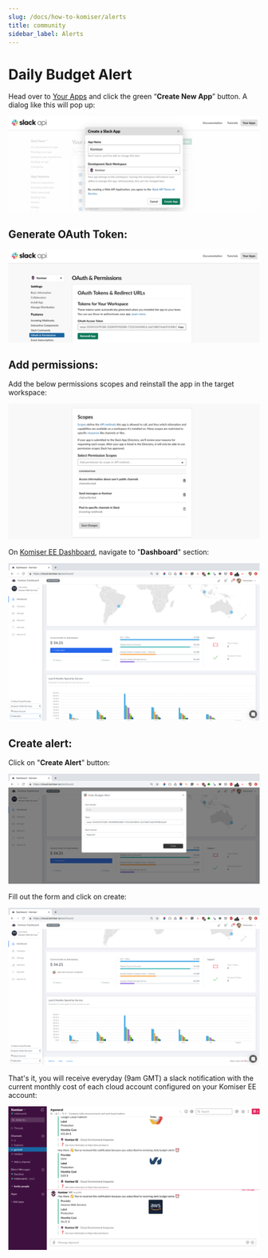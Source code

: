 ```yaml
---
slug: /docs/how-to-komiser/alerts
title: community
sidebar_label: Alerts
---
```

# Daily Budget Alert

Head over to [Your Apps](https://api.slack.com/slack-apps-preview) and click the green “**Create New App**” button. A dialog like this will pop up:

![Oraculi](../../static/img/slack-app-1.png)

## Generate OAuth Token:

![Oraculi](../../static/img/slack-token-2.png)

## Add permissions:
Add the below permissions scopes and reinstall the app in the target workspace:

![Oraculi](../../static/img/slack-scope-3.png)

On [Komiser EE Dashboard](https://cloud.komiser.io), navigate to "**Dashboard**" section:


![Oraculi](../../static/img/komiser-btn-4.png)

## Create alert:
Click on "**Create Alert**" button:

![Oraculi](../../static/img/komiser-popup-5.png)

Fill out the form and click on create:

![Oraculi](../../static/img/komiser-config-6.png)

That's it, you will receive everyday (9am GMT) a slack notification with the current monthly cost of each cloud account configured on your Komiser EE account:

![Oraculi](../../static/img/slack-7.png)